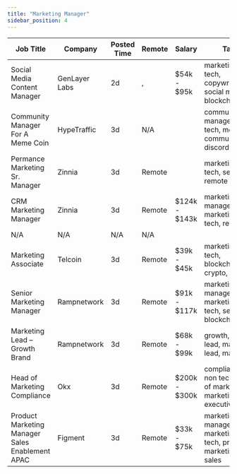 ```yaml
---
title: "Marketing Manager"
sidebar_position: 4
---
```


| Job Title | Company | Posted Time | Remote | Salary | Tags | Apply Link |
|-----------|---------|-------------|--------|--------|------|------------|
| Social Media Content Manager | GenLayer Labs | 2d | , | $54k - $95k | marketing, non tech, copywriting, social media, blockchain | [Apply](https://web3.career/social-media-content-manager-genlayerlabs/105133) |
| Community Manager For A Meme Coin | HypeTraffic | 3d | N/A |  | community manager, non tech, meme, communication, discord | [Apply](https://web3.career/community-manager-for-a-meme-coin-hypetraffic/105074) |
| Permance Marketing Sr. Manager | Zinnia | 3d | Remote |  | marketing, non tech, senior, remote | [Apply](https://web3.career/performance-marketing-sr-manager-zinnia/105045) |
| CRM Marketing Manager | Zinnia | 3d | Remote | $124k - $143k | marketing manager, crm, marketing, non tech, remote | [Apply](https://web3.career/crm-marketing-manager-zinnia/98977) |
| N/A | N/A | N/A | N/A |  |  | [Apply](https://web3.career/metana) |
| Marketing Associate | Telcoin | 3d | Remote | $39k - $45k | marketing, non tech, blockchain, crypto, remote | [Apply](https://web3.career/marketing-associate-telcoin/105043) |
| Senior Marketing Manager | Rampnetwork | 3d | Remote | $91k - $117k | marketing manager, marketing, non tech, senior, blockchain | [Apply](https://web3.career/senior-marketing-manager-rampnetwork/104616) |
| Marketing Lead – Growth Brand | Rampnetwork | 3d | Remote | $68k - $99k | growth, brand, lead, marketing lead, marketing | [Apply](https://web3.career/marketing-lead-growth-brand-rampnetwork/104615) |
| Head of Marketing Compliance | Okx | 3d | Remote | $200k - $300k | compliance, non tech, head of marketing, marketing, executive | [Apply](https://web3.career/head-of-marketing-compliance-okx/104605) |
| Product Marketing Manager Sales Enablement APAC | Figment | 3d | Remote | $33k - $75k | marketing manager, marketing, non tech, product marketing, sales | [Apply](https://web3.career/product-marketing-manager-sales-enablement-apac-figment/105033) |
